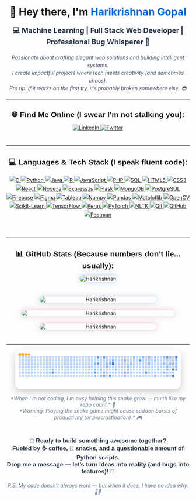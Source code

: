 <h1 align="center">👋 Hey there, I'm <a href="https://github.com/hk151109" target="_blank" style="text-decoration: none; color: #0366d6;">Harikrishnan Gopal</a></h1>

<p align="center" style="font-size: 1.4em; font-weight: 700; color: #2D3748;">
  💻 Machine Learning | Full Stack Web Developer | Professional Bug Whisperer 🐞
</p>

<p align="center" style="max-width: 700px; margin: 20px auto; font-style: italic; color: #4A5568; line-height: 1.5;">
  Passionate about crafting elegant web solutions and building intelligent systems.<br>
  I create impactful projects where tech meets creativity (and sometimes chaos).<br>
  Pro tip: If it works on the first try, it’s probably broken somewhere else. 😎
</p>

---

<h2 align="center" style="font-family: 'Arial Black', Arial, sans-serif; margin-bottom: 15px;">🌐 Find Me Online (I swear I’m not stalking you):</h2>
<p align="center" style="margin-bottom: 40px;">
  <a href="https://www.linkedin.com/in/harikrishnangopal/" target="_blank" rel="noopener" title="Connect on LinkedIn">
    <img src="https://img.shields.io/badge/LinkedIn-0A66C2?style=for-the-badge&logo=linkedin&logoColor=white" alt="LinkedIn" height="42"/>
  </a>
  <a href="https://x.com/HGopal27558" target="_blank" rel="noopener" title="Follow on Twitter">
    <img src="https://img.shields.io/badge/Twitter-1DA1F2?style=for-the-badge&logo=twitter&logoColor=white" alt="Twitter" height="42"/>
  </a>
</p>

---

<h2 align="center" style="font-family: 'Arial Black', Arial, sans-serif;">💻 Languages & Tech Stack (I speak fluent code):</h2>
<p align="center" style="line-height: 1.7; max-width: 900px; margin: auto 0 50px 0;">

<!-- Programming Languages -->
<a href="https://www.cprogramming.com/" target="_blank" rel="noopener" title="C - The OG language">
  <img src="https://img.shields.io/badge/C-A8B9CC?style=for-the-badge&logo=c&logoColor=white" alt="C" height="40"/>
</a>
<a href="https://www.python.org/" target="_blank" rel="noopener" title="Python - My trusty snake">
  <img src="https://img.shields.io/badge/Python-3776AB?style=for-the-badge&logo=python&logoColor=white" alt="Python" height="40"/>
</a>
<a href="https://www.java.com/" target="_blank" rel="noopener" title="Java - Write once, debug everywhere">
  <img src="https://img.shields.io/badge/Java-007396?style=for-the-badge&logo=java&logoColor=white" alt="Java" height="40"/>
</a>
<a href="https://www.r-project.org/" target="_blank" rel="noopener" title="R - Statistics & plotting wizard">
  <img src="https://img.shields.io/badge/R-276DC3?style=for-the-badge&logo=r&logoColor=white" alt="R" height="40"/>
</a>
<a href="https://www.javascript.com/" target="_blank" rel="noopener" title="JavaScript - Making websites dance">
  <img src="https://img.shields.io/badge/JavaScript-F7DF1E?style=for-the-badge&logo=javascript&logoColor=black" alt="JavaScript" height="40"/>
</a>
<a href="https://www.php.net/" target="_blank" rel="noopener" title="PHP - The web's friendly ghost">
  <img src="https://img.shields.io/badge/PHP-777BB4?style=for-the-badge&logo=php&logoColor=white" alt="PHP" height="40"/>
</a>
<a href="https://www.mysql.com/" target="_blank" rel="noopener" title="SQL - Talk to the databases">
  <img src="https://img.shields.io/badge/SQL-4479A1?style=for-the-badge&logo=mysql&logoColor=white" alt="SQL" height="40"/>
</a>

<!-- Web & Frameworks -->
<a href="https://html.spec.whatwg.org/" target="_blank" rel="noopener" title="HTML5 - The skeleton">
  <img src="https://img.shields.io/badge/HTML5-E34F26?style=for-the-badge&logo=html5&logoColor=white" alt="HTML5" height="40"/>
</a>
<a href="https://www.w3.org/Style/CSS/" target="_blank" rel="noopener" title="CSS3 - The style guru">
  <img src="https://img.shields.io/badge/CSS3-1572B6?style=for-the-badge&logo=css3&logoColor=white" alt="CSS3" height="40"/>
</a>
<a href="https://reactjs.org/" target="_blank" rel="noopener" title="React - Component magician">
  <img src="https://img.shields.io/badge/React-61DAFB?style=for-the-badge&logo=react&logoColor=black" alt="React" height="40"/>
</a>
<a href="https://nodejs.org/" target="_blank" rel="noopener" title="Node.js - JS backend wizardry">
  <img src="https://img.shields.io/badge/Node.js-8CC84B?style=for-the-badge&logo=node.js&logoColor=white" alt="Node.js" height="40"/>
</a>
<a href="https://expressjs.com/" target="_blank" rel="noopener" title="Express.js - Minimalist framework">
  <img src="https://img.shields.io/badge/Express.js-404D59?style=for-the-badge&logo=express&logoColor=white" alt="Express.js" height="40"/>
</a>
<a href="https://flask.palletsprojects.com/" target="_blank" rel="noopener" title="Flask - Python microframework">
  <img src="https://img.shields.io/badge/Flask-000000?style=for-the-badge&logo=flask&logoColor=white" alt="Flask" height="40"/>
</a>

<!-- Databases -->
<a href="https://www.mongodb.com/" target="_blank" rel="noopener" title="MongoDB - NoSQL ninja">
  <img src="https://img.shields.io/badge/MongoDB-47A248?style=for-the-badge&logo=mongodb&logoColor=white" alt="MongoDB" height="40"/>
</a>
<a href="https://www.postgresql.org/" target="_blank" rel="noopener" title="PostgreSQL - Reliable & powerful">
  <img src="https://img.shields.io/badge/PostgreSQL-336791?style=for-the-badge&logo=postgresql&logoColor=white" alt="PostgreSQL" height="40"/>
</a>
<a href="https://firebase.google.com/" target="_blank" rel="noopener" title="Firebase - Backend as a service">
  <img src="https://img.shields.io/badge/Firebase-FFCA28?style=for-the-badge&logo=firebase&logoColor=black" alt="Firebase" height="40"/>
</a>

<!-- Design & Data Tools -->
<a href="https://www.figma.com/" target="_blank" rel="noopener" title="Figma - Design like a pro">
  <img src="https://img.shields.io/badge/Figma-F24E1E?style=for-the-badge&logo=figma&logoColor=white" alt="Figma" height="40"/>
</a>
<a href="https://www.tableau.com/" target="_blank" rel="noopener" title="Tableau - Pretty charts, fast">
  <img src="https://img.shields.io/badge/Tableau-E97627?style=for-the-badge&logo=tableau&logoColor=white" alt="Tableau" height="40"/>
</a>
<a href="https://numpy.org/" target="_blank" rel="noopener" title="NumPy - Math, but cooler">
  <img src="https://img.shields.io/badge/Numpy-013243?style=for-the-badge&logo=numpy&logoColor=white" alt="Numpy" height="40"/>
</a>
<a href="https://pandas.pydata.org/" target="_blank" rel="noopener" title="Pandas - Dataframes & cuddles">
  <img src="https://img.shields.io/badge/Pandas-150458?style=for-the-badge&logo=pandas&logoColor=white" alt="Pandas" height="40"/>
</a>
<a href="https://matplotlib.org/" target="_blank" rel="noopener" title="Matplotlib - Plot it like it’s hot">
  <img src="https://img.shields.io/badge/Matplotlib-11557C?style=for-the-badge&logo=matplotlib&logoColor=white" alt="Matplotlib" height="40"/>
</a>

<!-- Machine Learning & NLP -->
<a href="https://opencv.org/" target="_blank" rel="noopener" title="OpenCV - Computer vision champ">
  <img src="https://img.shields.io/badge/OpenCV-5C3EE8?style=for-the-badge&logo=opencv&logoColor=white" alt="OpenCV" height="40"/>
</a>
<a href="https://scikit-learn.org/" target="_blank" rel="noopener" title="Scikit-learn - ML made simple">
  <img src="https://img.shields.io/badge/Scikit--Learn-F7931E?style=for-the-badge&logo=scikit-learn&logoColor=white" alt="Scikit-Learn" height="40"/>
</a>
<a href="https://www.tensorflow.org/" target="_blank" rel="noopener" title="TensorFlow - Neural networks & beyond">
  <img src="https://img.shields.io/badge/TensorFlow-FF6F20?style=for-the-badge&logo=tensorflow&logoColor=white" alt="TensorFlow" height="40"/>
</a>
<a href="https://keras.io/" target="_blank" rel="noopener" title="Keras - Friendly high-level API">
  <img src="https://img.shields.io/badge/Keras-D00000?style=for-the-badge&logo=keras&logoColor=white" alt="Keras" height="40"/>
</a>
<a href="https://pytorch.org/" target="_blank" rel="noopener" title="PyTorch - The other popular ML framework">
  <img src="https://img.shields.io/badge/PyTorch-EE4C2C?style=for-the-badge&logo=pytorch&logoColor=white" alt="PyTorch" height="40"/>
</a>
<a href="https://www.nltk.org/" target="_blank" rel="noopener" title="NLTK - Talk to the computers">
  <img src="https://img.shields.io/badge/NLTK-4B8BBE?style=for-the-badge&logo=python&logoColor=white" alt="NLTK" height="40"/>
</a>

<!-- Tools & Collaboration -->
<a href="https://git-scm.com/" target="_blank" rel="noopener" title="Git - Version control or version chaos?">
  <img src="https://img.shields.io/badge/Git-F05032?style=for-the-badge&logo=git&logoColor=white" alt="Git" height="40"/>
</a>
<a href="https://github.com/" target="_blank" rel="noopener" title="GitHub - Home sweet repo">
  <img src="https://img.shields.io/badge/GitHub-181717?style=for-the-badge&logo=github&logoColor=white" alt="GitHub" height="40"/>
</a>
<a href="https://www.postman.com/" target="_blank" rel="noopener" title="Postman - API testing ninja">
  <img src="https://img.shields.io/badge/Postman-FF6C37?style=for-the-badge&logo=postman&logoColor=white" alt="Postman" height="40"/>
</a>
</p>

---

<h2 align="center" style="font-family: 'Arial Black', Arial, sans-serif; margin-bottom: 15px;">📊 GitHub Stats (Because numbers don’t lie... usually):</h2>

<div align="center" style="display: flex; justify-content: center; gap: 20px; flex-wrap: wrap; margin-bottom: 40px;">
  <img src="http://github-profile-summary-cards.vercel.app/api/cards/profile-details?username=hk151109&theme=cobalt" alt="Harikrishnan" style="max-width: 100%; height: auto; border-radius: 10px; box-shadow: 0 0 15px rgba(2,72,138,0.25);" />
</div>

<div align="center" style="display: flex; justify-content: center; gap: 20px; flex-wrap: wrap; margin-bottom: 40px;">
  <img src="http://github-profile-summary-cards.vercel.app/api/cards/stats?username=hk151109&theme=cobalt" alt="Harikrishnan" style="width: 320px; height: auto; border-radius: 10px; box-shadow: 0 0 15px rgba(2,72,138,0.25);" />
  <img src="https://github-readme-streak-stats.herokuapp.com/?user=hk151109&theme=radical&hide_border=true" alt="Harikrishnan" style="width: 420px; height: auto; border-radius: 10px; box-shadow: 0 0 15px rgba(196,29,59,0.25);" />
  <img src="https://github-readme-stats.vercel.app/api/top-langs/?username=hk151109&theme=radical&hide_border=true&include_all_commits=false&count_private=false&layout=compact" alt="Harikrishnan" style="width: 320px; height: auto; border-radius: 10px; box-shadow: 0 0 15px rgba(196,29,59,0.25);" />
</div>

---

<p align="center">
  <img src="https://raw.githubusercontent.com/hk151109/hk151109/output/ocean.gif" alt="GitHub Snake" style="max-width: 90%; border-radius: 15px; box-shadow: 0 8px 20px rgba(0,0,0,0.2);" />
</p>

<p align="center" style="font-style: italic; color: #718096; margin-top: 10px; max-width: 600px; margin-left: auto; margin-right: auto;">
  *When I'm not coding, I'm busy helping this snake grow — much like my repo count.* 🐍<br/>
  *Warning: Playing the snake game might cause sudden bursts of productivity (or procrastination).* 🎮
</p>


<h3 align="center" style="font-family: 'Arial Black', Arial, sans-serif; color: #2D3748; margin-top: 40px;">
  🚀 Ready to build something awesome together? <br/>
  Fueled by ☕ coffee, 🍫 snacks, and a questionable amount of Python scripts.<br/>
  Drop me a message — let’s turn ideas into reality (and bugs into features)! 🌟
</h3>

<p align="center" style="font-style: italic; color: #718096; margin-top: 20px;">
  P.S. My code doesn't always work — but when it does, I have no idea why. 🤷‍♂️
</p>
